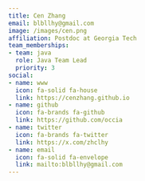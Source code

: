 ```yaml
---
title: Cen Zhang
email: blbllhy@gmail.com
image: /images/cen.png
affiliation: Postdoc at Georgia Tech
team_memberships:
- team: java
  role: Java Team Lead
  priority: 3
social:
- name: www
  icon: fa-solid fa-house
  link: https://cenzhang.github.io
- name: github
  icon: fa-brands fa-github
  link: https://github.com/occia
- name: twitter
  icon: fa-brands fa-twitter
  link: https://x.com/zhclhy
- name: email
  icon: fa-solid fa-envelope
  link: mailto:blbllhy@gmail.com
---
```



